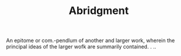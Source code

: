---
title: Abridgment
permalink: "/definitions/abridgment.html"
body: An epitome or com.-pendlum of another and larger work, wherein the principal
  ideas of the larger wofk are summarily contained. . ..
published_at: '2018-07-07'
layout: post
---